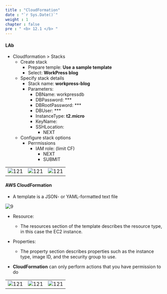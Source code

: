 ```yaml
---
title : "CloudFormation"
date : "`r Sys.Date()`"
weight : 1
chapter : false
pre : " <b> 12.1 </b> "
---
```



#### LAb

- Cloudformation > Stacks 
  - Create stack
    - Prepare temple: **Use a sample template**
    - Select: **WorkPress blog**
  - Specify stack details
    - Stack name: **workpress-blog**
    - Parameters:
      - DBName: workpressdb
      - DBPassword: ***
      - DBRootPassword: ***
      - DBUser: ***
      - InstanceType: **t2.micro**
      - KeyName:
      - SSHLocation: 
        - NEXT
  - Configure stack options
    - Perrmissions
      - IAM role: (limit CF)
        - NEXT
        - SUBMIT

|  |  |  |
|---|---| ---|
|![121][11]| ![121][12]| ![121][13]|


#### AWS CloudFormation

- A template is a JSON- or YAML-formatted text file

![9](/aws-ws/images/12/1/10.png?featherlight=false&width=40pc)

  - Resource:
    - The resources section of the template describes the resource type, in this case the EC2 instance. 
  - Properties:
    - The property section describes properties such as the instance type, image ID, and the security group to use. 

- **CloudFormation** can only perform actions that you have permission to do



|  |  |  |
|---|---| ---|
|![121][1]| ![121][2]| ![121][3]|


[1]: /aws-ws/images/12/1/1.png?featherlight=false&width=40pc
[2]: /aws-ws/images/12/1/2.png?featherlight=false&width=40pc
[3]: /aws-ws/images/12/1/3.png?featherlight=false&width=40pc
[4]: /aws-ws/images/12/1/4.png?featherlight=false&width=40pc
[5]: /aws-ws/images/12/1/5.png?featherlight=false&width=40pc
[6]: /aws-ws/images/12/1/6.png?featherlight=false&width=40pc
[7]: /aws-ws/images/12/1/7.png?featherlight=false&width=40pc
[8]: /aws-ws/images/12/1/8.png?featherlight=false&width=40pc
[9]: /aws-ws/images/12/1/9.png?featherlight=false&width=40pc
[10]: /aws-ws/images/12/1/10.png?featherlight=false&width=40pc
[11]: /aws-ws/images/12/1/11.png?featherlight=false&width=40pc
[12]: /aws-ws/images/12/1/12.png?featherlight=false&width=40pc
[13]: /aws-ws/images/12/1/13.png?featherlight=false&width=40pc
[14]: /aws-ws/images/12/1/14.png?featherlight=false&width=40pc
[15]: /aws-ws/images/12/1/15.png?featherlight=false&width=40pc